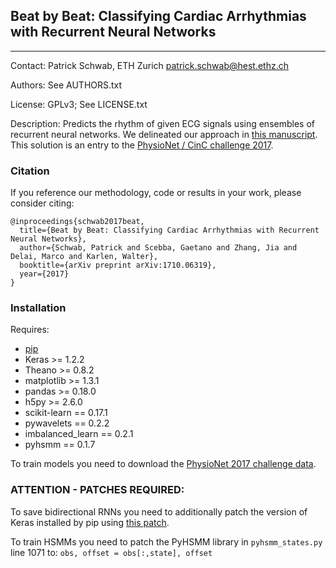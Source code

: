 ## Beat by Beat: Classifying Cardiac Arrhythmias with Recurrent Neural Networks
---

Contact: Patrick Schwab, ETH Zurich <patrick.schwab@hest.ethz.ch>

Authors: See AUTHORS.txt

License: GPLv3; See LICENSE.txt

Description: Predicts the rhythm of given ECG signals using ensembles of recurrent neural networks. We delineated our approach in [this manuscript](https://arxiv.org/abs/1710.06319). This solution is an entry to the [PhysioNet / CinC challenge 2017](https://physionet.org/challenge/2017/).


### Citation

If you reference our methodology, code or results in your work, please consider citing:

    @inproceedings{schwab2017beat,
      title={Beat by Beat: Classifying Cardiac Arrhythmias with Recurrent Neural Networks},
      author={Schwab, Patrick and Scebba, Gaetano and Zhang, Jia and Delai, Marco and Karlen, Walter},
      booktitle={arXiv preprint arXiv:1710.06319},
      year={2017}
    }


### Installation

Requires:
- [pip](https://pip.pypa.io/en/stable/)
- Keras >= 1.2.2
- Theano >= 0.8.2
- matplotlib >= 1.3.1
- pandas >= 0.18.0
- h5py >= 2.6.0
- scikit-learn == 0.17.1
- pywavelets == 0.2.2
- imbalanced_learn == 0.2.1
- pyhsmm == 0.1.7

To train models you need to download the [PhysioNet 2017 challenge data](physionet.org/challenge/2017/).


### ATTENTION - PATCHES REQUIRED:

To save bidirectional RNNs you need to additionally patch the version of Keras installed by pip using [this patch](https://github.com/fchollet/keras/commit/b5dc734f4e08b997ae50c4e29a5c4b589595b188).

To train HSMMs you need to patch the PyHSMM library in `pyhsmm_states.py` line 1071 to:
```obs, offset = obs[:,state], offset```
